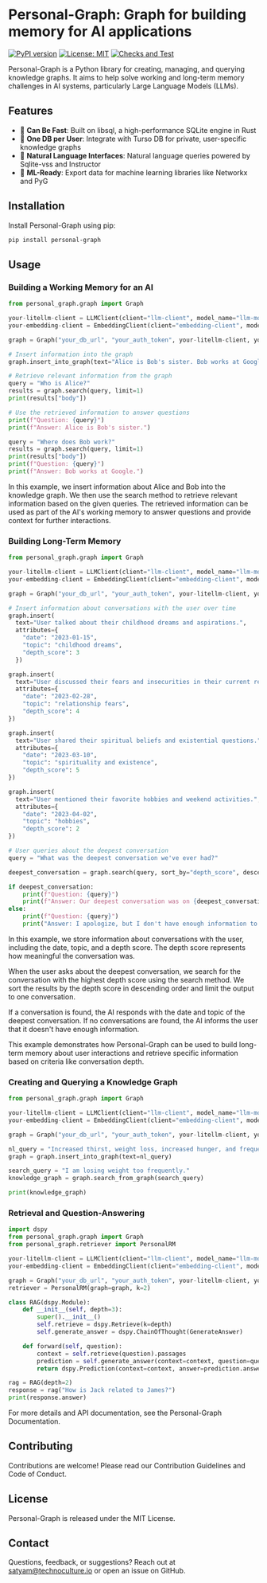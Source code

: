 # Personal-Graph: Graph for building memory for AI applications
[![PyPI version](https://badge.fury.io/py/personal-graph.svg)](https://badge.fury.io/py/personal-graph)
[![License: MIT](https://img.shields.io/badge/License-MIT-yellow.svg)](https://opensource.org/licenses/MIT)
[![Checks and Test](https://github.com/Technoculture/personal-graph/actions/workflows/personal-graph.yaml/badge.svg)](https://github.com/Technoculture/personal-graph/actions/workflows/personal-graph.yaml)

Personal-Graph is a Python library for creating, managing, and querying knowledge graphs. It aims to help solve working and long-term memory challenges in AI systems, particularly Large Language Models (LLMs).

## Features
- 🚀 **Can Be Fast**: Built on libsql, a high-performance SQLite engine in Rust
- 👨 **One DB per User**: Integrate with Turso DB for private, user-specific knowledge graphs
- 💬 **Natural Language Interfaces**: Natural language queries powered by Sqlite-vss and Instructor
- 🤖 **ML-Ready**: Export data for machine learning libraries like Networkx and PyG

## Installation

Install Personal-Graph using pip:
```sh
pip install personal-graph
```

## Usage

### Building a Working Memory for an AI

```python
from personal_graph.graph import Graph

your-litellm-client = LLMClient(client="llm-client", model_name="llm-model-name")
your-embedding-client = EmbeddingClient(client="embedding-client", model_name="embedding-model-name", dimensions="model-dimension")

graph = Graph("your_db_url", "your_auth_token", your-litellm-client, your-embedding-client)

# Insert information into the graph
graph.insert_into_graph(text="Alice is Bob's sister. Bob works at Google.")

# Retrieve relevant information from the graph
query = "Who is Alice?"
results = graph.search(query, limit=1)
print(results["body"])

# Use the retrieved information to answer questions
print(f"Question: {query}")
print(f"Answer: Alice is Bob's sister.")

query = "Where does Bob work?"
results = graph.search(query, limit=1)
print(results["body"])
print(f"Question: {query}")
print(f"Answer: Bob works at Google.")
```

In this example, we insert information about Alice and Bob into the knowledge graph. We then use the search method to retrieve relevant information based on the given queries. The retrieved information can be used as part of the AI's working memory to answer questions and provide context for further interactions.

### Building Long-Term Memory
```python
from personal_graph.graph import Graph

your-litellm-client = LLMClient(client="llm-client", model_name="llm-model-name")
your-embedding-client = EmbeddingClient(client="embedding-client", model_name="embedding-model-name", dimensions="model-dimension")

graph = Graph("your_db_url", "your_auth_token", your-litellm-client, your-embedding-client)

# Insert information about conversations with the user over time
graph.insert(
  text="User talked about their childhood dreams and aspirations.",
  attributes={
    "date": "2023-01-15",
    "topic": "childhood dreams",
    "depth_score": 3
  })

graph.insert(
  text="User discussed their fears and insecurities in their current relationship.",
  attributes={
    "date": "2023-02-28",
    "topic": "relationship fears",
    "depth_score": 4
})

graph.insert(
  text="User shared their spiritual beliefs and existential questions.",
  attributes={
    "date": "2023-03-10",
    "topic": "spirituality and existence",
    "depth_score": 5
})

graph.insert(
  text="User mentioned their favorite hobbies and weekend activities.",
  attributes={
    "date": "2023-04-02",
    "topic": "hobbies",
    "depth_score": 2
})

# User queries about the deepest conversation
query = "What was the deepest conversation we've ever had?"

deepest_conversation = graph.search(query, sort_by="depth_score", descending=True, limit=1)

if deepest_conversation:
    print(f"Question: {query}")
    print(f"Answer: Our deepest conversation was on {deepest_conversation['date']} when we discussed {deepest_conversation['topic']}.")
else:
    print(f"Question: {query}")
    print("Answer: I apologize, but I don't have enough information to determine our deepest conversation.")
```
In this example, we store information about conversations with the user, including the date, topic, and a depth score. The depth score represents how meaningful the conversation was.

When the user asks about the deepest conversation, we search for the conversation with the highest depth score using the search method. We sort the results by the depth score in descending order and limit the output to one conversation.

If a conversation is found, the AI responds with the date and topic of the deepest conversation. If no conversations are found, the AI informs the user that it doesn't have enough information.

This example demonstrates how Personal-Graph can be used to build long-term memory about user interactions and retrieve specific information based on criteria like conversation depth.

### Creating and Querying a Knowledge Graph
```py
from personal_graph.graph import Graph

your-litellm-client = LLMClient(client="llm-client", model_name="llm-model-name")
your-embedding-client = EmbeddingClient(client="embedding-client", model_name="embedding-model-name", dimensions="model-dimension")

graph = Graph("your_db_url", "your_auth_token", your-litellm-client, your-embedding-client)

nl_query = "Increased thirst, weight loss, increased hunger, and frequent urination are all symptoms of diabetes."
graph = graph.insert_into_graph(text=nl_query)

search_query = "I am losing weight too frequently."
knowledge_graph = graph.search_from_graph(search_query)

print(knowledge_graph)
```

### Retrieval and Question-Answering
```py
import dspy
from personal_graph.graph import Graph
from personal_graph.retriever import PersonalRM

your-litellm-client = LLMClient(client="llm-client", model_name="llm-model-name")
your-embedding-client = EmbeddingClient(client="embedding-client", model_name="embedding-model-name", dimensions="model-dimension")

graph = Graph("your_db_url", "your_auth_token", your-litellm-client, your-embedding-client)
retriever = PersonalRM(graph=graph, k=2)

class RAG(dspy.Module):
    def __init__(self, depth=3):
        super().__init__()
        self.retrieve = dspy.Retrieve(k=depth)
        self.generate_answer = dspy.ChainOfThought(GenerateAnswer)

    def forward(self, question):
        context = self.retrieve(question).passages
        prediction = self.generate_answer(context=context, question=question)
        return dspy.Prediction(context=context, answer=prediction.answer)

rag = RAG(depth=2)
response = rag("How is Jack related to James?")
print(response.answer)
```

For more details and API documentation, see the Personal-Graph Documentation.

## Contributing
Contributions are welcome! Please read our Contribution Guidelines and Code of Conduct.

## License
Personal-Graph is released under the MIT License.

## Contact
Questions, feedback, or suggestions? Reach out at satyam@technoculture.io or open an issue on GitHub.
